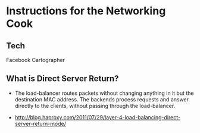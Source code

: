 # Instructions for the Networking Cook

## Tech
Facebook Cartographer

## What is Direct Server Return?
* The load-balancer routes packets without changing anything in it but the
destination MAC address. The backends process requests and answer directly
to the clients, without passing through the load-balancer.
- http://blog.haproxy.com/2011/07/29/layer-4-load-balancing-direct-server-return-mode/
